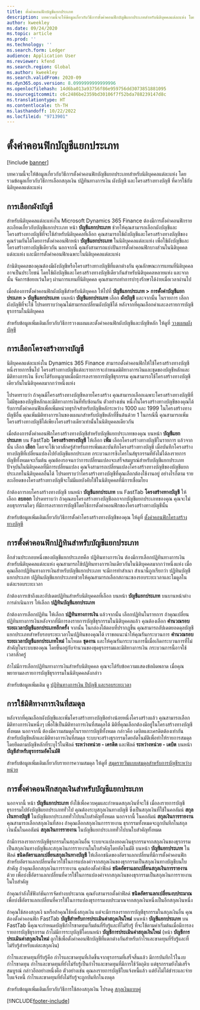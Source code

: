 ```yaml
---
title: ตั้งค่าคอนฟิกบัญชีแยกประเภท
description: บทความนี้จะให้ข้อมูลเกี่ยวกับวิธีการตั้งค่าคอนฟิกบัญชีแยกประเภทสำหรับนิติบุคคลแต่ละแห่ง โดยรวมข้อมูลเกี่ยวกับวิธีการเลือกสกุลเงิน ปฏิทินทางการเงิน ผังบัญชี และโครงสร้างทางบัญชี ที่ควรใช้กับนิติบุคคลแต่ละแห่ง
author: kweekley
ms.date: 09/24/2020
ms.topic: article
ms.prod: ''
ms.technology: ''
ms.search.form: Ledger
audience: Application User
ms.reviewer: kfend
ms.search.region: Global
ms.author: kweekley
ms.search.validFrom: 2020-09
ms.dyn365.ops.version: 8.0999999999999996
ms.openlocfilehash: 14d6ba013a93756f86e959756dd3073851881095
ms.sourcegitcommit: c6c2486be2359bd30106f7f52bda788239147d8c
ms.translationtype: HT
ms.contentlocale: th-TH
ms.lasthandoff: 10/22/2022
ms.locfileid: "9713901"
---
```

# <a name="configure-ledgers"></a>ตั้งค่าคอนฟิกบัญชีแยกประเภท

[!include [banner](../includes/banner.md)]

บทความนี้จะให้ข้อมูลเกี่ยวกับวิธีการตั้งค่าคอนฟิกบัญชีแยกประเภทสำหรับนิติบุคคลแต่ละแห่ง โดยรวมข้อมูลเกี่ยวกับวิธีการเลือกสกุลเงิน ปฏิทินทางการเงิน ผังบัญชี และโครงสร้างทางบัญชี ที่ควรใช้กับนิติบุคคลแต่ละแห่ง

## <a name="selecting-the-chart-of-accounts"></a>การเลือกผังบัญชี

สำหรับนิติบุคคลแต่ละแห่งใน Microsoft Dynamics 365 Finance ต้องมีการตั้งค่าคอนฟิกรายละเอียดเกี่ยวกับบัญชีแยกประเภท หน้า **บัญชีแยกประเภท** ช่วยให้คุณสามารถเลือกผังบัญชีและโครงสร้างทางบัญชีที่จะใช้สำหรับนิติบุคคลที่เลือก คุณสามารถใช้ผังบัญชีและโครงสร้างทางบัญชีของคุณร่วมกันได้โดยการตั้งค่าคอนฟิกหน้า **บัญชีแยกประเภท** ในนิติบุคคลแต่ละแห่ง เพื่อใช้ผังบัญชีและโครงสร้างทางบัญชีเดียวกัน นอกจากนี้ คุณยังสามารถแบ่งปันการตั้งค่าคอนฟิกบางส่วนในนิติบุคคลแต่ละแห่ง และมีการตั้งค่าคอนฟิกเฉพาะในนิติบุคคลแต่ละแห่ง

ถ้านิติบุคคลของคุณต้องมีผังบัญชีหรือโครงสร้างทางบัญชีที่แตกต่างกัน คุณลักษณะการแทนที่นิติบุคคลอาจเป็นประโยชน์ โดยใช้ผังบัญชีและโครงสร้างทางบัญชีเดียวกันสำหรับนิติบุคคลหลายแห่ง และจากนั้น จัดการข้อยกเว้นใดๆ ผ่านการแทนที่นิติบุคคล คุณสามารถทำการบำรุงรักษาได้ง่ายเมื่อเวลาผ่านไป

เมื่อต้องการตั้งค่าคอนฟิกผังบัญชีสำหรับนิติบุคคล ให้ไปที่ **บัญชีแยกประเภท \> การตั้งค่าบัญชีแยกประเภท \> บัญชีแยกประเภท** บนหน้า **บัญชีแยกประเภท** เลือก **ผังบัญชี** และจากนั้น ในรายการ เลือกผังบัญชีที่จะใช้ โปรดทราบว่าคุณไม่สามารถเปลี่ยนผังบัญชีได้ หลังจากที่คุณเลือกค่าและลงรายการบัญชีธุรกรรมในนิติบุคคล

สำหรับข้อมูลเพิ่มเติมเกี่ยวกับวิธีการวางแผนและตั้งค่าคอนฟิกผังบัญชีและบัญชีหลัก ให้ดูที่ [วางแผนผังบัญชี](plan-chart-of-accounts.md)

## <a name="selecting-account-structures"></a>การเลือกโครงสร้างทางบัญชี

นิติบุคคลแต่ละแห่งใน Dynamics 365 Finance สามารถตั้งค่าคอนฟิกให้ใช้โครงสร้างทางบัญชีหนึ่งรายการขึ้นไป โครงสร้างทางบัญชีแต่ละรายการจะกำหนดมิติทางการเงินและชุดของบัญชีหลักและมิติทางการเงิน ซึ่งจะได้รับอนุญาตเมื่อมีการลงรายการบัญชีธุรกรรม คุณสามารถใช้โครงสร้างทางบัญชีเดียวกันในนิติบุคคลมากกว่าหนึ่งแห่ง

โปรดทราบว่า ถ้าคุณมีโครงสร้างทางบัญชีหลายโครงสร้าง คุณสามารถเลือกเฉพาะโครงสร้างทางบัญชีที่ไม่มีชุดของบัญชีหลักและมิติทางการเงินที่ทับซ้อนกัน ตัวอย่างเช่น หนึ่งในโครงสร้างทางบัญชีของคุณได้รับการตั้งค่าคอนฟิกเพื่อเพิ่มหน่วยธุรกิจสำหรับบัญชีหลักระหว่าง 1000 และ 1999 ในโครงสร้างทางบัญชีอื่น คุณเพิ่มมิติทางการเงินของแผนกสำหรับบัญชีหลักที่ขึ้นต้นด้วย 1 ในกรณีนี้ คุณสามารถเพิ่มโครงสร้างทางบัญชีได้เพียงโครงสร้างเดียวเท่านั้นในนิติบุคคลเดียวกัน

เมื่อต้องการตั้งค่าคอนฟิกโครงสร้างทางบัญชีสำหรับบัญชีแยกประเภทของคุณ บนหน้า **บัญชีแยกประเภท** บน FastTab **โครงสร้างทางบัญชี** ให้เลือก **เพิ่ม** เลือกโครงสร้างทางบัญชีในรายการ แล้วจากนั้น เลือก **เลือก** โดยจะใช้เวลาสักครู่สำหรับการเพิ่มและบันทึกโครงสร้างทางบัญชี เมื่อบันทึกโครงสร้างทางบัญชีที่เปลี่ยนแปลงไปยังบัญชีแยกประเภท กระบวนการซิงโครไนส์ธุรกรรมที่ยังไม่ได้ลงรายการบัญชีทั้งหมดจะเริ่มต้น คุณต้องรอจนกว่าการเปลี่ยนแปลงจะเสร็จสมบูรณ์สำหรับบัญชีแยกประเภทปัจจุบันในนิติบุคคลที่มีการเปลี่ยนแปลง คุณจึงสามารถเปลี่ยนแปลงโครงสร้างทางบัญชีของบัญชีแยกประเภทในนิติบุคคลอื่นได้ โปรดทราบว่าโครงสร้างทางบัญชีที่คุณเลือกต้องใช้งานอยู่ อย่างไรก็ตาม รายละเอียดของโครงสร้างทางบัญชีจะไม่มีผลบังคับใช้ในนิติบุคคลที่มีการเชื่อมโยง

ถ้าต้องการลบโครงสร้างทางบัญชี บนหน้า **บัญชีแยกประเภท** บน FastTab **โครงสร้างทางบัญชี** ให้เลือก **ลบออก** โปรดทราบว่า ถ้าคุณลบโครงสร้างทางบัญชีออกจากบัญชีแยกประเภทของคุณ คุณจะไม่ลบธุรกรรมใดๆ ที่มีการลงรายการบัญชีโดยใช้การตั้งค่าคอนฟิกของโครงสร้างทางบัญชีนั้น

สำหรับข้อมูลเพิ่มเติมเกี่ยวกับวิธีการตั้งค่าโครงสร้างทางบัญชีของคุณ ให้ดูที่ [ตั้งค่าคอนฟิกโครงสร้างทางบัญชี](configure-account-structures.md)

## <a name="configuring-calendars-for-the-ledger"></a>การตั้งค่าคอนฟิกปฏิทินสำหรับบัญชีแยกประเภท

อีกส่วนประกอบหนึ่งของบัญชีแยกประเภทคือ ปฏิทินทางการเงิน ต้องมีการเลือกปฏิทินทางการเงินสำหรับนิติบุคคลแต่ละแห่ง คุณสามารถใช้ปฏิทินทางการเงินเดียวกันในนิติบุคคลมากกว่าหนึ่งแห่ง เมื่อคุณเลือกปฏิทินทางการเงินสำหรับบัญชีแยกประเภท จะมีการทำสำเนา สำเนานี้ถูกเรียกว่า ปฏิทินบัญชีแยกประเภท ปฏิทินบัญชีแยกประเภทช่วยให้คุณสามารถเลือกสถานะของรอบระยะเวลาและโมดูลในแต่ละรอบระยะเวลา

ถ้าต้องการเข้าถึงและอัปเดตปฏิทินสำหรับนิติบุคคลที่เลือก บนหน้า **บัญชีแยกประเภท** บนบานหน้าต่างการดำเนินการ ให้เลือก **ปฏิทินบัญชีแยกประเภท**

ถ้าต้องการเลือกปฏิทิน ให้เลือก **ปฏิทินทางการเงิน** แล้วจากนั้น เลือกปฏิทินในรายการ ถ้าคุณเปลี่ยนปฏิทินทางการเงินหลังจากที่มีการลงรายการบัญชีธุรกรรมในนิติบุคคลแล้ว คุณต้องเลือก **คำนวณรอบระยะเวลาบัญชีแยกประเภทอีกครั้ง** จากนั้น ในกล่องโต้ตอบที่ปรากฏขึ้น คุณสามารถอัปเดตยอดดุลบัญชีแยกประเภทสำหรับรอบระยะเวลาในปฏิทินของคุณได้ เราขอแนะนำให้คุณรันกระบวนการ **คำนวณรอบระยะเวลาบัญชีแยกประเภทใหม่** ในโหมด **ชุดงาน** และให้คุณรันกระบวนการนี้เมื่อเกิดกระบวนการที่ไม่สำคัญในระบบของคุณ โดยขึ้นอยู่กับจำนวนของชุดธุรกรรมและมิติทางการเงิน กระบวนการนี้อาจใช้เวลาสักครู่

ถ้าไม่มีการเลือกปฏิทินทางการเงินสำหรับนิติบุคคล คุณจะได้รับข้อความแสดงข้อผิดพลาด เมื่อคุณพยายามลงรายการบัญชีธุรกรรมในนิติบุคคลดังกล่าว

สำหรับข้อมูลเพิ่มเติม ดู [ปฏิทินทางการเงิน ปีบัญชี และรอบระยะเวลา](../budgeting/fiscal-calendars-fiscal-years-periods.md)

## <a name="using-a-balancing-financial-dimension"></a>การใช้มิติทางการเงินที่สมดุล

หลังจากที่คุณเลือกผังบัญชีและเพิ่มโครงสร้างทางบัญชีอย่างน้อยหนึ่งโครงสร้างแล้ว คุณสามารถเลือกมิติทางการเงินหนึ่งๆ เพื่อใช้เป็นมิติทางการเงินที่สมดุลได้ มิติที่คุณเลือกต้องมีอยู่ในโครงสร้างทางบัญชีทั้งหมด นอกจากนี้ ต้องมีความสมดุลในรายการบัญชีทั้งหมด กล่าวคือ เดบิตและเครดิตต้องเท่ากันสำหรับบัญชีหลักและมิติทางการเงินที่สมดุล ระบบจะสร้างธุรกรรมโดยอัตโนมัติเพื่อทำให้รายการสมดุล โดยยึดตามบัญชีหลักที่ระบุไว้ในฟิลด์ **ระหว่างหน่วย - เครดิต** และฟิลด์ **ระหว่างหน่วย - เดบิต** บนหน้า **บัญชีสำหรับธุรกรรมอัตโนมัติ**

สำหรับข้อมูลเพิ่มเติมเกี่ยวกับรายการความสมดุล ให้ดูที่ [สมุดรายวันแบบสมดุลสำหรับการบัญชีระหว่างหน่วย](example-balanced-journals-interunit-accounting.md)

## <a name="configuring-currencies-for-the-ledger"></a>การตั้งค่าคอนฟิกสกุลเงินสำหรับบัญชีแยกประเภท

นอกจากนี้ หน้า **บัญชีแยกประเภท** ยังใช้เพื่อควบคุมและกำหนดสกุลเงินที่จะใช้ เมื่อลงรายการบัญชีธุรกรรมไปยังบัญชีแยกประเภททั่วไป คุณต้องระบุสกุลเงินทางบัญชี ซึ่งเป็นสกุลเงินที่ใช้ในคอลัมน์ **สกุลเงินทางบัญชี** ในบัญชีแยกประเภททั่วไปบนใบสำคัญทั้งหมด นอกจากนี้ ในคอลัมน์ **สกุลเงินการรายงาน** คุณสามารถเลือกสกุลเงินที่สอง ถ้าคุณเลือกสกุลเงินการรายงาน ธุรกรรมทั้งหมดจะถูกบันทึกในสกุลเงินนั้นในคอลัมน์ **สกุลเงินการรายงาน** ในบัญชีแยกประเภททั่วไปบนใบสำคัญทั้งหมด

ถ้ามีการลงรายการบัญชีธุรกรรมในสกุลเงินอื่น ระบบจะแปลงยอดเงินธุรกรรมจากสกุลเงินของธุรกรรมเป็นสกุลเงินทางบัญชีและสกุลเงินการรายงานในใบสำคัญโดยอัตโนมัติ บนหน้า **บัญชีแยกประเภท** ในฟิลด์ **ชนิดอัตราแลกเปลี่ยนสกุลเงินทางบัญชี** ให้เลือกชนิดของอัตราแลกเปลี่ยนที่มีการตั้งค่าคอนฟิกสำหรับอัตราแลกเปลี่ยนที่ควรใช้ในการแปลงค่าจากสกุลเงินของธุรกรรมเป็นสกุลเงินทางบัญชีบนใบสำคัญ ถ้าคุณเลือกสกุลเงินการรายงาน คุณต้องตั้งค่าฟิลด์ **ชนิดอัตราแลกเปลี่ยนสกุลเงินการรายงาน** ด้วย เพื่อบ่งชี้อัตราแลกเปลี่ยนที่ควรใช้ในการแปลงค่าจากสกุลเงินของธุรกรรมเป็นสกุลเงินการรายงานในใบสำคัญ

ถ้าคุณกำลังใช้ฟังก์ชันการจัดทำงบประมาณ คุณยังสามารถตั้งค่าฟิลด์ **ชนิดอัตราแลกเปลี่ยนงบประมาณ** เพื่อบ่งชี้อัตราแลกเปลี่ยนที่ควรใช้ในการแปลงธุรกรรมงบประมาณจากสกุลเงินหนึ่งเป็นอีกสกุลเงินหนึ่ง

ถ้าคุณใช้สองสกุลเงิ นหรือถ้าคุณใช้หนึ่งสกุลเงิน แต่จะมีการลงรายการบัญชีธุรกรรมในสกุลเงินอื่น คุณต้องตั้งค่าคอนฟิก FastTab **บัญชีสำหรับการประเมินค่าสกุลเงินใหม่** บนหน้า **บัญชีแยกประเภท** บน FastTab นี้คุณจะกำหนดบัญชีกำไรขาดทุนเริ่มต้นที่รับรู้และที่ไม่รับรู้ ที่จะใช้ตามค่าเริ่มต้นเมื่อมีการลงรายการบัญชีธุรกรรม ถ้าไม่มีการระบุบัญชีใดบนหน้า **บัญชีการประเมินค่าสกุลเงินใหม่** (หน้า **บัญชีการประเมินค่าสกุลเงินใหม่** ถูกใช้เพื่อตั้งค่าคอนฟิกบัญชีที่แตกต่างกันสำหรับกำไรและขาดทุนที่รับรู้และที่ไม่รับรู้สำหรับแต่ละสกุลเงิน)

กำไรและขาดทุนที่รับรู้คือ กำไรและขาดทุนที่เกิดขึ้นจากธุรกรรมที่เสร็จสิ้นแล้ว มีการบันทึกไว้ในงบกำไรขาดทุน กำไรและขาดทุนที่ยังไม่รับรู้เป็นกำไรและขาดทุนที่มีการใช้วัตถุดิบ แต่ธุรกรรมยังไม่เสร็จสมบูรณ์ กล่าวอีกอย่างหนึ่งคือ ตัวอย่างเช่น คุณลงรายการบัญชีใบแจ้งหนี้แล้ว แต่ยังไม่ได้ชำระและจ่ายใบแจ้งหนี้ กำไรและขาดทุนที่ยังไม่รับรู้จะถูกบันทึกในงบดุล

สำหรับข้อมูลเพิ่มเติมเกี่ยวกับวิธีการใช้สองสกุลเงิน โปรดดู [สกุลเงินแบบคู่](dual-currency.md)


[!INCLUDE[footer-include](../../includes/footer-banner.md)]
